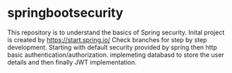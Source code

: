 # springbootsecurity
This repository is to understand the basics of Spring security.
Inital project is created by https://start.spring.io/
Check branches for step by step development. Starting with default security provided by spring then http basic authentication/authorization.
implemeting databasd to store the user details and then finally JWT implementation.
